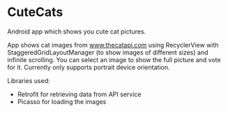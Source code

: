 # CuteCats

Android app which shows you cute cat pictures.

App shows cat images from www.thecatapi.com using RecyclerView with StaggeredGridLayoutManager (to show images of different sizes) and infinite scrolling. You can select an image to
show the full picture and vote for it. Currently only supports portrait device orientation.

Libraries used:

* Retrofit for retrieving data from API service
* Picasso for loading the images


